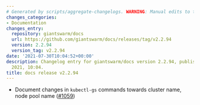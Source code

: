 ```yaml
---
# Generated by scripts/aggregate-changelogs. WARNING: Manual edits to this files will be overwritten.
changes_categories:
- Documentation
changes_entry:
  repository: giantswarm/docs
  url: https://github.com/giantswarm/docs/releases/tag/v2.2.94
  version: 2.2.94
  version_tag: v2.2.94
date: '2021-07-30T10:04:52+00:00'
description: Changelog entry for giantswarm/docs version 2.2.94, published on 30 July
  2021, 10:04.
title: docs release v2.2.94
---
```


- Document changes in `kubectl-gs` commands towards cluster name, node pool name ([#1059](https://github.com/giantswarm/docs/pull/1059))

